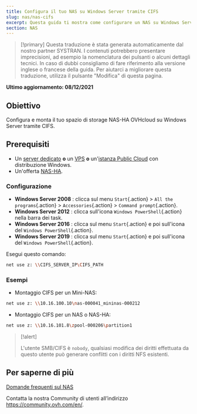 ```yaml
---
title: Configura il tuo NAS su Windows Server tramite CIFS
slug: nas/nas-cifs
excerpt: Questa guida ti mostra come configurare un NAS su Windows Server tramite CIFS.
section: NAS
---
```


> [!primary]
> Questa traduzione è stata generata automaticamente dal nostro partner SYSTRAN. I contenuti potrebbero presentare imprecisioni, ad esempio la nomenclatura dei pulsanti o alcuni dettagli tecnici. In caso di dubbi consigliamo di fare riferimento alla versione inglese o francese della guida. Per aiutarci a migliorare questa traduzione, utilizza il pulsante "Modifica" di questa pagina.
>

**Ultimo aggiornamento: 08/12/2021**

## Obiettivo

Configura e monta il tuo spazio di storage NAS-HA OVHcloud su Windows Server tramite CIFS.

## Prerequisiti

- Un [server dedicato](https://www.ovhcloud.com/it/bare-metal/) **o** un [VPS](https://www.ovhcloud.com/it/vps/) **o** un'[istanza Public Cloud](https://www.ovhcloud.com/it/public-cloud/) con distribuzione Windows.
- Un'offerta [NAS-HA](https://www.ovh.it/nas/).

### Configurazione

- **Windows Server 2008** : clicca sul menu `Start`{.action} > `All the programs`{.action} > `Accessories`{.action} > `Command prompt`{.action}.
- **Windows Server 2012** : clicca sull'icona `Windows PowerShell`{.action} nella barra dei task.
- **Windows Server 2016** : clicca sul menu `Start`{.action} e poi sull'icona del `Windows PowerShell`{.action}.
- **Windows Server 2019** : clicca sul menu `Start`{.action} e poi sull'icona del `Windows PowerShell`{.action}.

Esegui questo comando:

```bash
net use z: \\CIFS_SERVER_IP\CIFS_PATH
```

### Esempi

- Montaggio CIFS per un Mini-NAS:

```bash
net use z: \\10.16.100.10\nas-000041_mininas-000212
```

- Montaggio CIFS per un NAS o NAS-HA:

```bash
net use z: \\10.16.101.8\zpool-000206\partition1
```

> [!alert]
>
> L'utente SMB/CIFS è `nobody`, qualsiasi modifica dei diritti effettuata da questo utente può generare conflitti con i diritti NFS esistenti.
> 

## Per saperne di più

[Domande frequenti sul NAS](https://docs.ovh.com/it/storage/faq-nas/)

Contatta la nostra Community di utenti all’indirizzo <https://community.ovh.com/en/>.